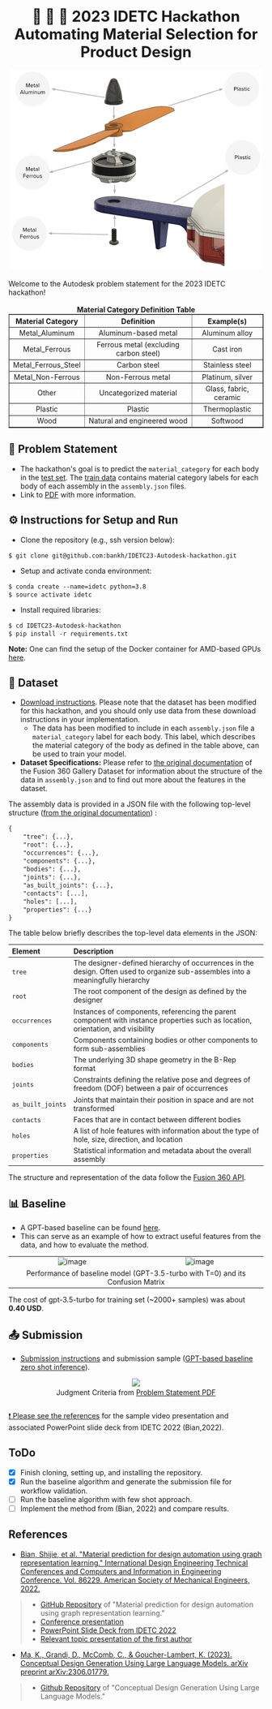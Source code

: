 <div align="center" style="font-size: 22pt;"> 
    <strong>🥇 🥈 🥉 2023 IDETC Hackathon <br/> Automating Material Selection for Product Design</strong>  
</div>
<br/>
<div align="center">
    <img src="overview.png" width="500"/>
</div>
  
<br/>
Welcome to the Autodesk problem statement for the 2023 IDETC hackathon!
<br/>
<br/>

<div align="center">
  <strong>Material Category Definition Table</strong>
  <table border="1" style="width: 100%; text-align: center; margin: auto;">
    <thead>
        <tr>
            <th><strong>Material Category</strong></th>
            <th>Definition</th>
            <th>Example(s)</th>
        </tr>
    </thead>
    <tbody>
        <tr>
            <td>Metal_Aluminum</td>
            <td>Aluminum-based metal</td>
            <td>Aluminum alloy</td>
        </tr>
        <tr>
            <td>Metal_Ferrous</td>
            <td>Ferrous metal (excluding carbon steel)</td>
            <td>Cast iron</td>
        </tr>
        <tr>
            <td>Metal_Ferrous_Steel</td>
            <td>Carbon steel</td>
            <td>Stainless steel</td>
        </tr>
        <tr>
            <td>Metal_Non-Ferrous</td>
            <td>Non-Ferrous metal</td>
            <td>Platinum, silver</td>
        </tr>
        <tr>
            <td>Other</td>
            <td>Uncategorized material</td>
            <td>Glass, fabric, ceramic</td>
        </tr>
        <tr>
            <td>Plastic</td>
            <td>Plastic</td>
            <td>Thermoplastic</td>
        </tr>
        <tr>
            <td>Wood</td>
            <td>Natural and engineered wood</td>
            <td>Softwood</td>
        </tr>
    </tbody>
</table>


</div>
  
## 🤔 Problem Statement
- The hackathon's goal is to predict the `material_category` for each body in the [test set](dataset/test_data). The [train data](dataset) contains material category labels for each body of each assembly in the `assembly.json` files.
- Link to [PDF](Autodesk%20Hackathon%20Problem%20Statement%202023.pdf) with more information.

## ⚙️ Instructions for Setup and Run 
- Clone the repository (e.g., ssh version below):
```
$ git clone git@github.com:bankh/IDETC23-Autodesk-hackathon.git
```
- Setup and activate conda environment:  
```
$ conda create --name=idetc python=3.8
$ source activate idetc
```
- Install required libraries:  
```
$ cd IDETC23-Autodesk-hackathon
$ pip install -r requirements.txt
```

__Note:__ One can find the setup of the Docker container for AMD-based GPUs [here](https://github.com/bankh/GPU_Compute/blob/main/Docker_images/AMD/readMe.md).  

## 💾 Dataset
- [Download instructions](dataset). Please note that the dataset has been modified for this hackathon, and you should only use data from these download instructions in your implementation.
  - The data has been modified to include in each `assembly.json` file a `material_category` label for each body. This label, which describes the material category of the body as defined in the table above, can be used to train your model.
- **Dataset Specifications:** Please refer to [the original documentation](https://github.com/AutodeskAILab/Fusion360GalleryDataset/blob/master/docs/assembly.md) of the Fusion 360 Gallery Dataset for information about the structure of the data in `assembly.json` and to find out more about the features in the dataset.

The assembly data is provided in a JSON file with the following top-level structure ([from the original documentation](https://github.com/AutodeskAILab/Fusion360GalleryDataset/blob/master/docs/assembly.md)) :

```{js}
{
    "tree": {...},
    "root": {...},
    "occurrences": {...},
    "components": {...},
    "bodies": {...},
    "joints": {...},
    "as_built_joints": {...},
    "contacts": [...],
    "holes": [...],
    "properties": {...}
}
```

The table below briefly describes the top-level data elements in the JSON:

| Element      | Description |
| :--- | :--- |
| `tree`   | The designer-defined hierarchy of occurrences in the design. Often used to organize sub-assembles into a meaningfully hierarchy        |
| `root`      | The root component of the design as defined by the designer       |
| `occurrences`   | Instances of components, referencing the parent component with instance properties such as location, orientation, and visibility        |
| `components`   | Components containing bodies or other components to form sub-assemblies        |
| `bodies`   | The underlying 3D shape geometry in the B-Rep format        |
| `joints`   | Constraints defining the relative pose and degrees of freedom (DOF) between a pair of occurrences        |
| `as_built_joints`   | Joints that maintain their position in space and are not transformed        |
| `contacts`   | Faces that are in contact between different bodies        |
| `holes`   | A list of hole features with information about the type of hole, size, direction, and location        |
| `properties`   | Statistical information and metadata about the overall assembly        |

The structure and representation of the data follow the [Fusion 360 API](https://help.autodesk.com/view/fusion360/ENU/?guid=GUID-A92A4B10-3781-4925-94C6-47DA85A4F65A).  

## 📊 Baseline 
- A GPT-based baseline can be found [here](baseline/gpt_baseline_training.ipynb).
- This can serve as an example of how to extract useful features from the data, and how to evaluate the method.

<table>
    <tr>
        <td><div align="center"><img src="https://github.com/bankh/IDETC23-Autodesk-hackathon/assets/9688867/fc644039-5caf-403f-8e8d-d082bac2ad25" alt="image"></div></td>
        <td><div align="center"><img src="https://github.com/bankh/IDETC23-Autodesk-hackathon/assets/9688867/8ab8d1d4-9b48-4143-a761-992a08615ba2" alt="image"></div></td>
    </tr>
    <tr>
        <td colspan="2"><div align="center">Performance of baseline model (GPT-3.5-turbo with T=0) and its Confusion Matrix </div></td>
    </tr>
</table>

The cost of gpt-3.5-turbo for training set (~2000+ samples) was about __0.40 USD__.

## 📤 Submission
- [Submission instructions](submission) and submission sample ([GPT-based baseline zero shot inference](https://github.com/bankh/IDETC23-Autodesk-hackathon/blob/main/baseline/gpt_baseline_testing.ipynb)).

<table>
<tr><div align="center"><img src="https://github.com/bankh/IDETC23-Autodesk-hackathon/assets/9688867/b46d3fa4-2638-406e-bcec-684e84b8fcdf"</div></tr>
<tr><div align="center">Judgment Criteria from <a href="https://github.com/bankh/IDETC23-Autodesk-hackathon/blob/main/Autodesk%20Hackathon%20Problem%20Statement%202023.pdf">Problem Statement PDF</tr></div>
</table>  

❗ Please see the [references](https://github.com/bankh/IDETC23-Autodesk-hackathon/tree/main#references) for the sample video presentation and associated PowerPoint slide deck from IDETC 2022 (Bian,2022).  

## ToDo
- [x] Finish cloning, setting up, and installing the repository.
- [x] Run the baseline algorithm and generate the submission file for workflow validation.
- [ ] Run the baseline algorithm with few shot approach.
- [ ] Implement the method from (Bian, 2022) and compare results.
  
## References  
- [Bian, Shijie, et al. "Material prediction for design automation using graph representation learning." International Design Engineering Technical Conferences and Computers and Information in Engineering Conference. Vol. 86229. American Society of Mechanical Engineers, 2022.](https://arxiv.org/pdf/2209.12793.pdf)
>- [GitHub Repository](https://github.com/danielegrandi-adsk/material-gnn#material-prediction-for-design-automation-using-graph-representation-learning) of "Material prediction for design automation using graph representation learning."
>- [Conference presentation](https://www.youtube.com/watch?v=JLdQ2ntyn0A)
>- [PowerPoint Slide Deck from IDETC 2022](https://brandonbian.github.io/assets/IDETC_2022_Presentation.pdf)
>- [Relevant topic presentation of the first author](https://www.youtube.com/watch?v=JvbKqha84Pk)
- [Ma, K., Grandi, D., McComb, C., & Goucher-Lambert, K. (2023). Conceptual Design Generation Using Large Language Models. arXiv preprint arXiv:2306.01779.](https://arxiv.org/pdf/2306.01779)  
>- [Github Repository](https://github.com/kevinma1515/gpt_idetc) of "Conceptual Design Generation Using Large Language Models."
